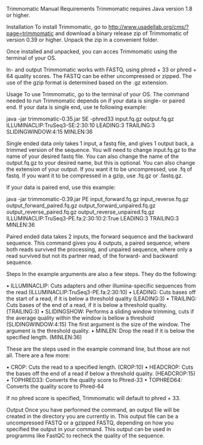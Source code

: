 Trimmomatic Manual
Requirements
Trimmomatic requires Java version 1.8 or higher.

Installation
To install Trimmomatic, go to http://www.usadellab.org/cms/?page=trimmomatic and download a binary release zip of Trimmomatic of version 0.39 or higher. Unpack the zip in a convenient folder.

Once installed and unpacked, you can acces Trimmomatic using the terminal of your OS.

In- and output
Trimmomatic works with FASTQ, using phred + 33 or phred + 64 quality scores. The FASTQ can be either uncompressed or zipped. The use of the gzip format is determined based on the .gz extension.

Usage
To use Trimmomatic, go to the terminal of your OS. The command needed to run Trimmomatic depends on if your data is single- or paired end. If your data is single end, use te following example:

java -jar trimmomatic-0.35.jar SE -phred33 input.fq.gz output.fq.gz ILLUMINACLIP:TruSeq3-SE:2:30:10 LEADING:3 TRAILING:3 SLIDINGWINDOW:4:15 MINLEN:36

Single ended data only takes 1 input, a fastq file, and gives 1 output back, a trimmed version of the sequence. You will need to change input.fq.gz to the name of your desired fastq file. You can also change the name of the output.fq.gz to your desired name, but this is optional. You can also change the extension of your output. If you want it to be uncompressed, use .fq of fastq. If you want it to be compressed in a gzip, use .fq.gz or .fastq.gz.

If your data is paired end, use this example:

java -jar trimmomatic-0.39.jar PE input_forward.fq.gz input_reverse.fq.gz output_forward_paired.fq.gz output_forward_unpaired.fq.gz output_reverse_paired.fq.gz output_reverse_unpaired.fq.gz ILLUMINACLIP:TruSeq3-PE.fa:2:30:10:2:True LEADING:3 TRAILING:3 MINLEN:36

Paired ended data takes 2 inputs, the forward sequence and the backward sequence. This command gives you 4 outputs, a paired sequence, where both reads survived the processing, and unpaired sequence, where only a read survived but not its partner read, of the forward- and backward sequence.

Steps
In the example arguments are also a few steps. They do the following:

• ILLUMINACLIP: Cuts adapters and other illumina-specific sequences from the read (ILLUMINACLIP:TruSeq3-PE.fa:2:30:10) • LEADING: Cuts bases off the start of a read, if it is below a threshold quality (LEADING:3) • TRAILING: Cuts bases of the end of a read, if it is below a threshold quality. (TRAILING:3) • SLIDINGSHOW: Performs a sliding window trimming, cuts if the average quality within the window is bellow a threshold (SLIDINGWINDOW:4:15) The first argument is the size of the window. The argument is the threshold quality. • MINLEN: Drop the read if it is below the specified length. (MINLEN:36)

These are the steps used in the example command line, but those are not all. There are a few more:

• CROP: Cuts the read to a specified length. (CROP:10) • HEADCROP: Cuts the bases off the end of a read if below a threshold quality. (HEADCROP:15) • TOPHRED33: Converts the quality score to Phred-33 • TOPHRED64: Converts the quality score to Phred-64

If no phred score is specified, Trimmomatic will default to phred + 33.

Output
Once you have performed the command, an output file will be created in the directory you are currently in. This output file can be a uncompressed FASTQ or a gzipped FASTQ, depending on how you specified the output in your command. This output can be used in programms like FastQC to recheck the quality of the sequence.